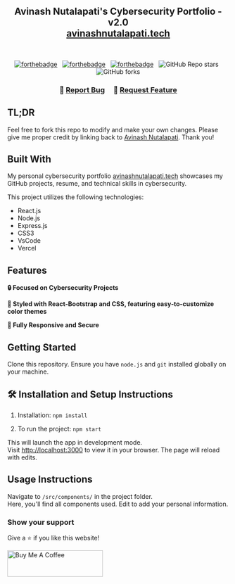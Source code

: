 <h2 align="center">
  Avinash Nutalapati's Cybersecurity Portfolio - v2.0<br/>
  <a href="https://avinashnutalapati.vercel.app/" target="_blank">avinashnutalapati.tech</a>
</h2>


<br/>

<center>

[![forthebadge](https://forthebadge.com/images/badges/built-with-love.svg)](https://forthebadge.com) &nbsp;
[![forthebadge](https://forthebadge.com/images/badges/made-with-javascript.svg)](https://forthebadge.com) &nbsp;
[![forthebadge](https://forthebadge.com/images/badges/secured-by-cybersecurity-experts.svg)](https://forthebadge.com) &nbsp;
![GitHub Repo stars](https://img.shields.io/github/stars/avinashnutalapati/Portfolio?color=blue&logo=github&style=for-the-badge) &nbsp;
![GitHub forks](https://img.shields.io/github/forks/avinashnutalapati/Portfolio?color=blue&logo=github&style=for-the-badge)

</center>

<h3 align="center">
    🔹
    <a href="https://github.com/avinashnutalapati/Portfolio/issues">Report Bug</a> &nbsp; &nbsp;
    🔹
    <a href="https://github.com/avinashnutalapati/Portfolio/issues">Request Feature</a>
</h3>

## TL;DR

Feel free to fork this repo to modify and make your own changes. Please give me proper credit by linking back to [Avinash Nutalapati](https://github.com/avinashnutalapati/Portfolio). Thank you!

## Built With

My personal cybersecurity portfolio <a href="https://avinashnutalapati.vercel.app/" target="_blank">avinashnutalapati.tech</a> showcases my GitHub projects, resume, and technical skills in cybersecurity.<br/>

This project utilizes the following technologies:

- React.js
- Node.js
- Express.js
- CSS3
- VsCode
- Vercel

## Features

**🔒 Focused on Cybersecurity Projects**

**🎨 Styled with React-Bootstrap and CSS, featuring easy-to-customize color themes**

**📱 Fully Responsive and Secure**

## Getting Started

Clone this repository. Ensure you have `node.js` and `git` installed globally on your machine.

## 🛠 Installation and Setup Instructions

1. Installation: `npm install`

2. To run the project: `npm start`

This will launch the app in development mode.\
Visit [http://localhost:3000](http://localhost:3000) to view it in your browser.
The page will reload with edits.

## Usage Instructions

Navigate to `/src/components/` in the project folder. <br/>
Here, you'll find all components used. Edit to add your personal information.

### Show your support

Give a ⭐ if you like this website!

<a href="https://www.buymeacoffee.com/avinashnuta" target="_blank"><img src="https://cdn.buymeacoffee.com/buttons/v2/default-violet.png" alt="Buy Me A Coffee" height="60px" width="217px" ></a>


